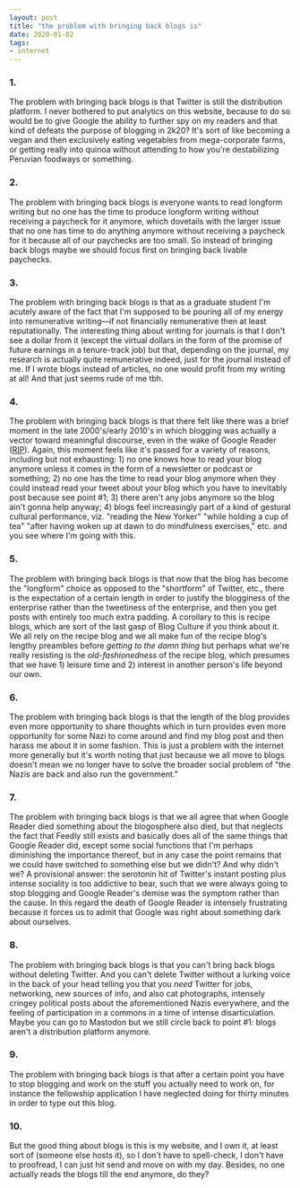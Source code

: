 ```yaml
---
layout: post
title: "the problem with bringing back blogs is"
date: 2020-01-02
tags:
- internet
---
```


### 1. 

The problem with bringing back blogs is that Twitter is still the distribution platform. I never bothered to put analytics on this website, because to do so would be to give Google the ability to further spy on my readers and that kind of defeats the purpose of blogging in 2k20? It's sort of like becoming a vegan and then exclusively eating vegetables from mega-corporate farms, or getting really into quinoa without attending to how you're destabilizing Peruvian foodways or something. 

<!--more-->

### 2.

The problem with bringing back blogs is everyone wants to read longform writing but no one has the time to produce longform writing without receiving a paycheck for it anymore, which dovetails with the larger issue that no one has time to do anything anymore without receiving a paycheck for it because all of our paychecks are too small. So instead of bringing back blogs maybe we should focus first on bringing back livable paychecks. 

### 3. 

The problem with bringing back blogs is that as a graduate student I'm acutely aware of the fact that I'm supposed to be pouring all of my energy into remunerative writing—if not financially remunerative then at least reputationally. The interesting thing about writing for journals is that I don't see a dollar from it (except the virtual dollars in the form of the promise of future earnings in a tenure-track job) but that, depending on the journal, my research is actually quite remunerative indeed, just for the journal instead of me. If I wrote blogs instead of articles, no one would profit from my writing at all! And that just seems rude of me tbh. 

### 4. 

The problem with bringing back blogs is that there felt like there was a brief moment in the late 2000's/early 2010's in which blogging was actually a vector toward meaningful discourse, even in the wake of Google Reader ([RIP](/blog/2017-08-17-i-miss-google-reader/)). Again, this moment feels like it's passed for a variety of reasons, including but not exhausting: 1) no one knows how to read your blog anymore unless it comes in the form of a newsletter or podcast or something; 2) no one has the time to read your blog anymore when they could instead read your tweet about your blog which you have to inevitably post because see point #1; 3) there aren't any jobs anymore so the blog ain't gonna help anyway; 4) blogs feel increasingly part of a kind of gestural cultural performance, viz. "reading the New Yorker" "while holding a cup of tea" "after having woken up at dawn to do mindfulness exercises," etc. and you see where I'm going with this. 

### 5. 

The problem with bringing back blogs is that now that the blog has become the "longform" choice as opposed to the "shortform" of Twitter, etc., there is the expectation of a certain length in order to justify the blogginess of the enterprise rather than the tweetiness of the enterprise, and then you get posts with entirely too much extra padding. A corollary to this is recipe blogs, which are sort of the last gasp of Blog Culture if you think about it. We all rely on the recipe blog and we all make fun of the recipe blog's lengthy preambles before *getting to the damn thing* but perhaps what we're really resisting is the *old-fashionedness* of the recipe blog, which presumes that we have 1) leisure time and 2) interest in another person's life beyond our own. 

### 6. 

The problem with bringing back blogs is that the length of the blog provides even more opportunity to share thoughts which in turn provides even more opportunity for some Nazi to come around and find my blog post and then harass me about it in some fashion. This is just a problem with the internet more generally but it's worth noting that just because we all move to blogs doesn't mean we no longer have to solve the broader social problem of "the Nazis are back and also run the government."

### 7. 

The problem with bringing back blogs is that we all agree that when Google Reader died something about the blogosphere also died, but that neglects the fact that Feedly still exists and basically does all of the same things that Google Reader did, except some social functions that I'm perhaps diminishing the importance thereof, but in any case the point remains that we could have switched to something else but we didn't? And why didn't we? A provisional answer: the serotonin hit of Twitter's instant posting plus intense sociality is too addictive to bear, such that we were always going to stop blogging and Google Reader's demise was the symptom rather than the cause. In this regard the death of Google Reader is intensely frustrating because it forces us to admit that Google was right about something dark about ourselves. 

### 8. 

The problem with bringing back blogs is that you can't bring back blogs without deleting Twitter. And you can't delete Twitter without a lurking voice in the back of your head telling you that you *need* Twitter for jobs, networking, new sources of info, and also cat photographs, intensely cringey political posts about the aforementioned Nazis everywhere, and the feeling of participation in a commons in a time of intense disarticulation. Maybe you can go to Mastodon but we still circle back to point #1: blogs aren't a distribution platform anymore. 

### 9. 

The problem with bringing back blogs is that after a certain point you have to stop blogging and work on the stuff you actually need to work on, for instance the fellowship application I have neglected doing for thirty minutes in order to type out this blog. 

### 10. 

But the good thing about blogs is this is my website, and I own it, at least sort of (someone else hosts it), so I don't have to spell-check, I don't have to proofread, I can just hit send and move on with my day. Besides, no one actually reads the blogs till the end anymore, do they? 